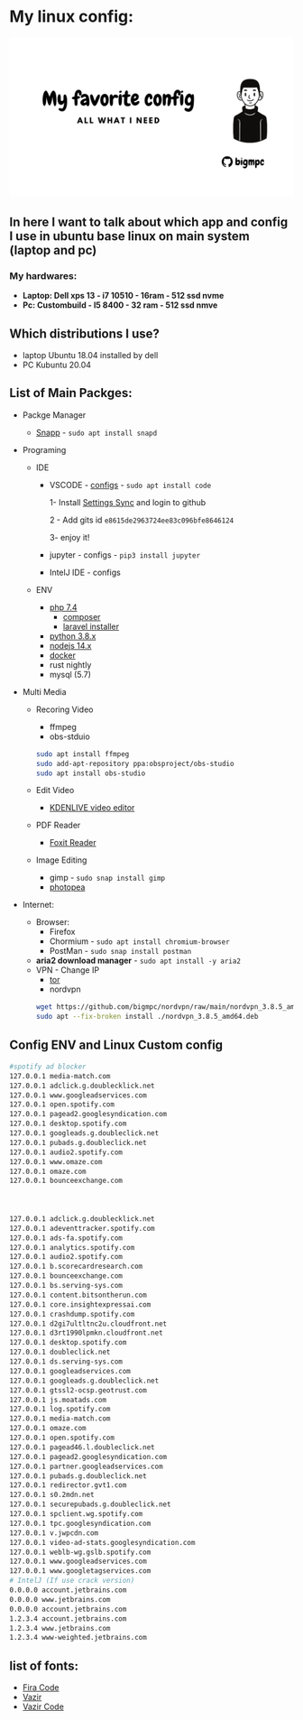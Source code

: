 # My linux config:

![My favorite config](https://github.com/bigmpc/bigmpc/raw/main/Ubuntu/My%20favorite%20config.png)

In here I want to talk about which app and config I use in ubuntu base linux on main system (laptop and pc)
---
### My hardwares:
- **Laptop: Dell xps 13 - i7 10510 - 16ram - 512 ssd nvme**
- **Pc: Custombuild - I5 8400 - 32 ram - 512 ssd nmve**

## Which distributions I use?
- laptop Ubuntu 18.04 installed by dell
- PC Kubuntu 20.04 

## List of Main Packges:
- Packge Manager
  - [Snapp](https://snapcraft.io/) - `sudo apt install snapd`
- Programing
  - IDE
    - VSCODE - [configs](https://gist.github.com/bigmpc/e8615de2963724ee83c096bfe8646124) - `sudo apt install code`

      1- Install [Settings Sync](https://marketplace.visualstudio.com/items?itemName=Shan.code-settings-sync) and login to github
      
      2 - Add gits id `e8615de2963724ee83c096bfe8646124`
      
      3- enjoy it!
    - jupyter - configs - `pip3 install jupyter`
    - IntelJ IDE - configs
    
  - ENV
     - [php 7.4](https://github.com/bigmpc/bigmpc/blob/main/Ubuntu/programing/php.md)
        - [composer](https://getcomposer.org/download/)
        - [laravel installer](https://laravel.com/docs/8.x/#installing-laravel)
     - [python 3.8.x](https://github.com/bigmpc/bigmpc/blob/main/Ubuntu/programing/python.md)
     - [nodejs 14.x](https://www.digitalocean.com/community/tutorials/how-to-install-node-js-on-ubuntu-20-04)
     - [docker](https://docs.docker.com/engine/install/ubuntu/#install-using-the-convenience-script)
     - rust nightly
     - mysql (5.7)
     
     
 
- Multi Media
  - Recoring Video
    - ffmpeg
    - obs-stduio
    ```bash 
    sudo apt install ffmpeg
    sudo add-apt-repository ppa:obsproject/obs-studio
    sudo apt install obs-studio
    ```
   
  - Edit Video
    - [KDENLIVE video editor](https://kdenlive.org/en/)
  - PDF Reader
    - [Foxit Reader](https://linuxhint.com/install_foxit_reader_ubuntu/)
    
  - Image Editing
    - gimp - `sudo snap install gimp`
    - [photopea](https://www.photopea.com/)
  
- Internet:
  - Browser:
    - Firefox
    - Chormium - `sudo apt install chromium-browser`
    - PostMan - `sudo snap install postman`
  - **aria2 download manager** - `sudo apt install -y aria2`
  - VPN - Change IP
    - [tor](https://molaei.org/tor-ubuntu/)
    - nordvpn
    ```bash 
    wget https://github.com/bigmpc/nordvpn/raw/main/nordvpn_3.8.5_amd64.deb
    sudo apt --fix-broken install ./nordvpn_3.8.5_amd64.deb
    ```


## Config ENV and Linux Custom config
```bash
#spotify ad blocker
127.0.0.1 media-match.com
127.0.0.1 adclick.g.doublecklick.net
127.0.0.1 www.googleadservices.com
127.0.0.1 open.spotify.com
127.0.0.1 pagead2.googlesyndication.com
127.0.0.1 desktop.spotify.com
127.0.0.1 googleads.g.doubleclick.net
127.0.0.1 pubads.g.doubleclick.net
127.0.0.1 audio2.spotify.com
127.0.0.1 www.omaze.com
127.0.0.1 omaze.com
127.0.0.1 bounceexchange.com



127.0.0.1 adclick.g.doublecklick.net
127.0.0.1 adeventtracker.spotify.com
127.0.0.1 ads-fa.spotify.com
127.0.0.1 analytics.spotify.com
127.0.0.1 audio2.spotify.com
127.0.0.1 b.scorecardresearch.com
127.0.0.1 bounceexchange.com
127.0.0.1 bs.serving-sys.com
127.0.0.1 content.bitsontherun.com
127.0.0.1 core.insightexpressai.com
127.0.0.1 crashdump.spotify.com
127.0.0.1 d2gi7ultltnc2u.cloudfront.net
127.0.0.1 d3rt1990lpmkn.cloudfront.net
127.0.0.1 desktop.spotify.com
127.0.0.1 doubleclick.net
127.0.0.1 ds.serving-sys.com
127.0.0.1 googleadservices.com
127.0.0.1 googleads.g.doubleclick.net
127.0.0.1 gtssl2-ocsp.geotrust.com
127.0.0.1 js.moatads.com
127.0.0.1 log.spotify.com
127.0.0.1 media-match.com
127.0.0.1 omaze.com
127.0.0.1 open.spotify.com
127.0.0.1 pagead46.l.doubleclick.net
127.0.0.1 pagead2.googlesyndication.com
127.0.0.1 partner.googleadservices.com
127.0.0.1 pubads.g.doubleclick.net
127.0.0.1 redirector.gvt1.com
127.0.0.1 s0.2mdn.net
127.0.0.1 securepubads.g.doubleclick.net
127.0.0.1 spclient.wg.spotify.com
127.0.0.1 tpc.googlesyndication.com
127.0.0.1 v.jwpcdn.com
127.0.0.1 video-ad-stats.googlesyndication.com
127.0.0.1 weblb-wg.gslb.spotify.com
127.0.0.1 www.googleadservices.com
127.0.0.1 www.googletagservices.com
# IntelJ (If use crack version)
0.0.0.0 account.jetbrains.com
0.0.0.0 www.jetbrains.com
0.0.0.0 account.jetbrains.com
1.2.3.4 account.jetbrains.com
1.2.3.4 www.jetbrains.com
1.2.3.4 www-weighted.jetbrains.com
```

## list of fonts:
 - [Fira Code](https://github.com/tonsky/FiraCode)
 - [Vazir](https://rastikerdar.github.io/vazir-font/)
 - [Vazir Code](https://rastikerdar.github.io/vazir-code-font/)
